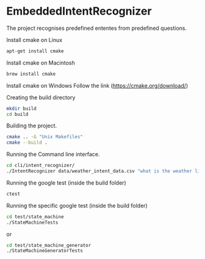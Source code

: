 # EmbeddedIntentRecognizer

The project recognises predefined ententes from predefined questions.

Install cmake on Linux

```sh
apt-get install cmake
```

Install cmake on Macintosh

```sh
brew install cmake
```

Install cmake on Windows
Follow the link (https://cmake.org/download/)

Creating the build directory

```sh
mkdir build
cd build
```

Building the project.

```sh
cmake .. -G "Unix Makefiles"
cmake --build .
```

Running the Command line interface.

```sh
cd cli/intent_recognizer/
./IntentRecognizer data/weather_intent_data.csv "what is the weather like today"
```

Running the google test (inside the build folder)

```sh
ctest
```

Running the specific google test (inside the build folder)

```sh
cd test/state_machine
./StateMachineTests
```

or

```sh
cd test/state_machine_generator
./StateMachineGeneratorTests
```
